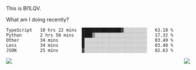This is BI1LQV.

What am I doing recently?

<!--START_SECTION:waka-->

```text
TypeScript   10 hrs 22 mins  ███████████████▓░░░░░░░░░   63.18 %
Python       2 hrs 50 mins   ████▒░░░░░░░░░░░░░░░░░░░░   17.32 %
Other        34 mins         █░░░░░░░░░░░░░░░░░░░░░░░░   03.49 %
Less         34 mins         █░░░░░░░░░░░░░░░░░░░░░░░░   03.48 %
JSON         25 mins         ▓░░░░░░░░░░░░░░░░░░░░░░░░   02.63 %
```

<!--END_SECTION:waka-->
<img align="right" src="https://github-readme-stats.vercel.app/api?username=bi1lqv&show_icons=true&count_private=true">

<img src="https://metrics.lecoq.io/bi1lqv?template=classic&base.activity=0&base.community=0&base.repositories=0&base.metadata=0&isocalendar=1&base=header%2C%20activity%2C%20community%2C%20repositories%2C%20metadata&base.indepth=false&base.hireable=false&isocalendar=false&isocalendar.duration=full-year&config.timezone=Asia%2FShanghai">

